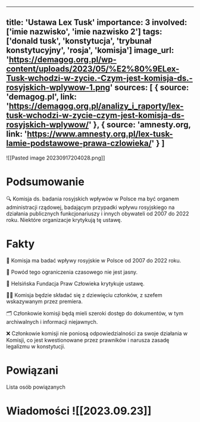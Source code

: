 
---
title: 'Ustawa Lex Tusk'
importance: 3
involved: ['imie nazwisko', 'imie nazwisko 2']
tags: ['donald tusk', 'konstytucja', 'trybunał konstytucyjny', 'rosja', 'komisja']
image_url: 'https://demagog.org.pl/wp-content/uploads/2023/05/%E2%80%9ELex-Tusk-wchodzi-w-zycie.-Czym-jest-komisja-ds.-rosyjskich-wplywow-1.png'
sources: [
    {
        source: 'demagog.pl',
        link: 'https://demagog.org.pl/analizy_i_raporty/lex-tusk-wchodzi-w-zycie-czym-jest-komisja-ds-rosyjskich-wplywow/'
    },
    {
        source: 'amnesty.org,
        link: 'https://www.amnesty.org.pl/lex-tusk-lamie-podstawowe-prawa-czlowieka/'
    }
]
---

![[Pasted image 20230917204028.png]]

# Podsumowanie
🔍 Komisja ds. badania rosyjskich wpływów w Polsce ma być organem administracji rządowej, badającym przypadki wpływu rosyjskiego na działania publicznych funkcjonariuszy i innych obywateli od 2007 do 2022 roku. Niektóre organizacje krytykują tę ustawę.

# Fakty
📜 Komisja ma badać wpływy rosyjskie w Polsce od 2007 do 2022 roku.

🤔 Powód tego ograniczenia czasowego nie jest jasny.

📢 Helsińska Fundacja Praw Człowieka krytykuje ustawę.

🧑‍⚖️ Komisja będzie składać się z dziewięciu członków, z szefem wskazywanym przez premiera.

🗂️ Członkowie komisji będą mieli szeroki dostęp do dokumentów, w tym archiwalnych i informacji niejawnych.

❌ Członkowie komisji nie poniosą odpowiedzialności za swoje działania w Komisji, co jest kwestionowane przez prawników i narusza zasadę legalizmu w konstytucji.


# Powiązani
Lista osób powiązanych


# Wiadomości ![[2023.09.23]]